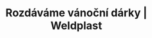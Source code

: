 ---
Filename: "rozdavame-vanocni-darky"
Link: "file:/Users/vinayakpatel/Downloads/www.weldplast.cz/novinky/rozdavame-vanocni-darky"
product_name: "null"
product_id: "null"
title: "Rozdáváme vánoční dárky | Weldplast"
product_desc: ""
product_specs: ""
product_downloads: ""
href: ""
p_desc_2: ""
accessories: ""
similar_products: ""
---